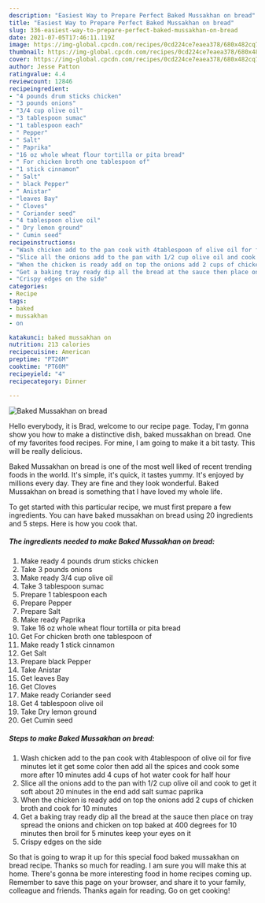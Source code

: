 ```yaml
---
description: "Easiest Way to Prepare Perfect Baked Mussakhan on bread"
title: "Easiest Way to Prepare Perfect Baked Mussakhan on bread"
slug: 336-easiest-way-to-prepare-perfect-baked-mussakhan-on-bread
date: 2021-07-05T17:46:11.119Z
image: https://img-global.cpcdn.com/recipes/0cd224ce7eaea378/680x482cq70/baked-mussakhan-on-bread-recipe-main-photo.jpg
thumbnail: https://img-global.cpcdn.com/recipes/0cd224ce7eaea378/680x482cq70/baked-mussakhan-on-bread-recipe-main-photo.jpg
cover: https://img-global.cpcdn.com/recipes/0cd224ce7eaea378/680x482cq70/baked-mussakhan-on-bread-recipe-main-photo.jpg
author: Jesse Patton
ratingvalue: 4.4
reviewcount: 12846
recipeingredient:
- "4 pounds drum sticks chicken"
- "3 pounds onions"
- "3/4 cup olive oil"
- "3 tablespoon sumac"
- "1 tablespoon each"
- " Pepper"
- " Salt"
- " Paprika"
- "16 oz whole wheat flour tortilla or pita bread"
- " For chicken broth one tablespoon of"
- "1 stick cinnamon"
- " Salt"
- " black Pepper"
- " Anistar"
- "leaves Bay"
- " Cloves"
- " Coriander seed"
- "4 tablespoon olive oil"
- " Dry lemon ground"
- " Cumin seed"
recipeinstructions:
- "Wash chicken add to the pan cook with 4tablespoon of olive oil for five minutes let it get some color then add all the spices and cook some more after 10 minutes add 4 cups of hot water cook for half hour"
- "Slice all the onions add to the pan with 1/2 cup olive oil and cook to get it soft about 20 minutes in the end add salt sumac paprika"
- "When the chicken is ready add on top the onions add 2 cups of chicken broth and cook for 10 minutes"
- "Get a baking tray ready dip all the bread at the sauce then place on tray spread the onions and chicken on top baked at 400 degrees for 10 minutes then broil for 5 minutes keep your eyes on it"
- "Crispy edges on the side"
categories:
- Recipe
tags:
- baked
- mussakhan
- on

katakunci: baked mussakhan on 
nutrition: 213 calories
recipecuisine: American
preptime: "PT26M"
cooktime: "PT60M"
recipeyield: "4"
recipecategory: Dinner

---
```



![Baked Mussakhan on bread](https://img-global.cpcdn.com/recipes/0cd224ce7eaea378/680x482cq70/baked-mussakhan-on-bread-recipe-main-photo.jpg)

Hello everybody, it is Brad, welcome to our recipe page. Today, I'm gonna show you how to make a distinctive dish, baked mussakhan on bread. One of my favorites food recipes. For mine, I am going to make it a bit tasty. This will be really delicious.

Baked Mussakhan on bread is one of the most well liked of recent trending foods in the world. It's simple, it's quick, it tastes yummy. It's enjoyed by millions every day. They are fine and they look wonderful. Baked Mussakhan on bread is something that I have loved my whole life.




To get started with this particular recipe, we must first prepare a few ingredients. You can have baked mussakhan on bread using 20 ingredients and 5 steps. Here is how you cook that.

<!--inarticleads1-->

##### The ingredients needed to make Baked Mussakhan on bread:

1. Make ready 4 pounds drum sticks chicken
1. Take 3 pounds onions
1. Make ready 3/4 cup olive oil
1. Take 3 tablespoon sumac
1. Prepare 1 tablespoon each
1. Prepare  Pepper
1. Prepare  Salt
1. Make ready  Paprika
1. Take 16 oz whole wheat flour tortilla or pita bread
1. Get  For chicken broth one tablespoon of
1. Make ready 1 stick cinnamon
1. Get  Salt
1. Prepare  black Pepper
1. Take  Anistar
1. Get leaves Bay
1. Get  Cloves
1. Make ready  Coriander seed
1. Get 4 tablespoon olive oil
1. Take  Dry lemon ground
1. Get  Cumin seed




<!--inarticleads2-->

##### Steps to make Baked Mussakhan on bread:

1. Wash chicken add to the pan cook with 4tablespoon of olive oil for five minutes let it get some color then add all the spices and cook some more after 10 minutes add 4 cups of hot water cook for half hour
1. Slice all the onions add to the pan with 1/2 cup olive oil and cook to get it soft about 20 minutes in the end add salt sumac paprika
1. When the chicken is ready add on top the onions add 2 cups of chicken broth and cook for 10 minutes
1. Get a baking tray ready dip all the bread at the sauce then place on tray spread the onions and chicken on top baked at 400 degrees for 10 minutes then broil for 5 minutes keep your eyes on it
1. Crispy edges on the side




So that is going to wrap it up for this special food baked mussakhan on bread recipe. Thanks so much for reading. I am sure you will make this at home. There's gonna be more interesting food in home recipes coming up. Remember to save this page on your browser, and share it to your family, colleague and friends. Thanks again for reading. Go on get cooking!
